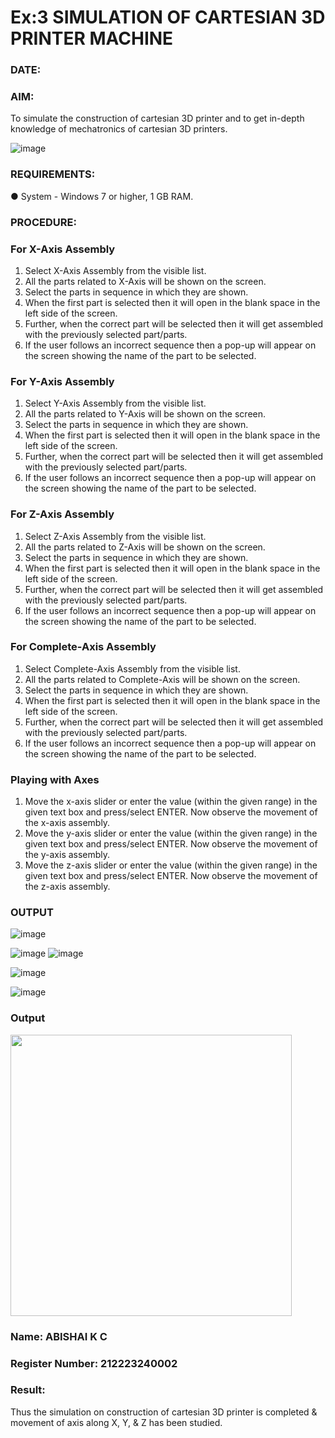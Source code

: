 # Ex:3  SIMULATION OF CARTESIAN 3D PRINTER MACHINE
### DATE:


### AIM:
 To simulate the construction of cartesian 3D printer and to get in-depth knowledge of mechatronics of cartesian 3D printers.

![image](https://github.com/Sellakumar1987/Ex.-No.-3---SIMULATION-OF-CARTESIAN-3D-PRINTER-MACHINE/assets/113594316/69572917-1257-45d7-bf57-ff48a6e5a711)

### REQUIREMENTS:
 ●	System - Windows 7 or higher, 1 GB RAM.

### PROCEDURE:
### For X-Axis Assembly
   1.	Select X-Axis Assembly from the visible list.
   2.	All the parts related to X-Axis will be shown on the screen.
   3.	Select the parts in sequence in which they are shown.
   4.	When the first part is selected then it will open in the blank space in the left side of the screen.
   5.	Further, when the correct part will be selected then it will get assembled with the previously selected part/parts.
   6.	If the user follows an incorrect sequence then a pop-up will appear on the screen showing the name of the part to be selected.

### For Y-Axis Assembly
   1.	Select Y-Axis Assembly from the visible list.
   2.	All the parts related to Y-Axis will be shown on the screen.
   3.	Select the parts in sequence in which they are shown.
   4.	When the first part is selected then it will open in the blank space in the left side of the screen.
   5.	Further, when the correct part will be selected then it will get assembled with the previously selected part/parts.
   6.	If the user follows an incorrect sequence then a pop-up will appear on the screen showing the name of the part to be selected.

### For Z-Axis Assembly
   1.	Select Z-Axis Assembly from the visible list.
   2.	All the parts related to Z-Axis will be shown on the screen.
   3.	Select the parts in sequence in which they are shown.
   4.	When the first part is selected then it will open in the blank space in the left side of the screen.
   5.	Further, when the correct part will be selected then it will get assembled with the previously selected part/parts.
   6.	If the user follows an incorrect sequence then a pop-up will appear on the screen showing the name of the part to be selected.

### For Complete-Axis Assembly
   1.	Select Complete-Axis Assembly from the visible list.
   2.	All the parts related to Complete-Axis will be shown on the screen.
   3.	Select the parts in sequence in which they are shown.
   4.	When the first part is selected then it will open in the blank space in the left side of the screen.
   5.	Further, when the correct part will be selected then it will get assembled with the previously selected part/parts.
   6.	If the user follows an incorrect sequence then a pop-up will appear on the screen showing the name of the part to be selected.

### Playing with Axes
   1.	Move the x-axis slider or enter the value (within the given range) in the given text box and press/select ENTER. Now observe the movement of the x-axis assembly.
   2.	Move the y-axis slider or enter the value (within the given range) in the given text box and press/select ENTER. Now observe the movement of the y-axis assembly.
   3.	Move the z-axis slider or enter the value (within the given range) in the given text box and press/select ENTER. Now observe the movement of the z-axis assembly.

### OUTPUT
![image](https://github.com/22002102/Ex.-No.-3---SIMULATION-OF-CARTESIAN-3D-PRINTER-MACHINE/assets/119091638/49813c6e-d5fb-44a1-a7c2-5189f6d44212)

![image](https://github.com/22002102/Ex.-No.-3---SIMULATION-OF-CARTESIAN-3D-PRINTER-MACHINE/assets/119091638/3b5d66c2-783f-4333-bfb0-6fdec69a4807)
![image](https://github.com/22002102/Ex.-No.-3---SIMULATION-OF-CARTESIAN-3D-PRINTER-MACHINE/assets/119091638/7c29cdc3-acdc-4de1-bdfb-a256ea98fc3e)

![image](https://github.com/22002102/Ex.-No.-3---SIMULATION-OF-CARTESIAN-3D-PRINTER-MACHINE/assets/119091638/e4f858e5-3f19-404a-b220-7082bd8abbbb)

![image](https://github.com/22002102/Ex.-No.-3---SIMULATION-OF-CARTESIAN-3D-PRINTER-MACHINE/assets/119091638/2eff5641-ecbb-4c14-a4a8-c9170b0aa357)

### Output
<img src=https://github.com/22002102/Ex.-No.-3---SIMULATION-OF-CARTESIAN-3D-PRINTER-MACHINE/assets/119091638/5b3ab403-cdd4-4eb2-a1c8-08d342c3b6a0 width=450 height=450>

### Name: ABISHAI K C
### Register Number: 212223240002

### Result: 
 Thus the simulation on construction of cartesian 3D printer is completed & movement of axis along X, Y, & Z has been studied.
